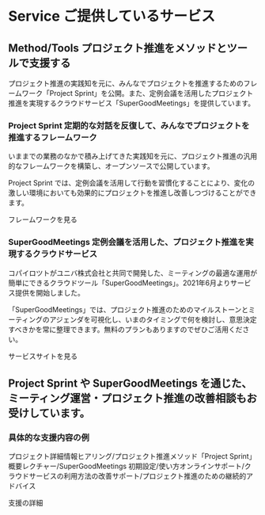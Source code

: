 # Service ご提供しているサービス

## Method/Tools プロジェクト推進をメソッドとツールで支援する
プロジェクト推進の実践知を元に、みんなでプロジェクトを推進するためのフレームワーク「Project Sprint」を公開。また、定例会議を活用したプロジェクト推進を実現するクラウドサービス「SuperGoodMeetings」を提供しています。

### Project Sprint 定期的な対話を反復して、みんなでプロジェクトを推進するフレームワーク
いままでの業務のなかで積み上げてきた実践知を元に、プロジェクト推進の汎用的なフレームワークを構築し、オープンソースで公開しています。

Project Sprint では、定例会議を活用して行動を習慣化することにより、変化の激しい環境においても効果的にプロジェクトを推進し改善しつづけることができます。

フレームワークを見る

### SuperGoodMeetings 定例会議を活用した、プロジェクト推進を実現するクラウドサービス
コパイロツトがユニバ株式会社と共同で開発した、ミーティングの最適な運用が簡単にできるクラウドツール「SuperGoodMeetings」。2021年6月よりサービス提供を開始しました。

「SuperGoodMeetings」では、プロジェクト推進のためのマイルストーンとミーティングのアジェンダを可視化し、いまのタイミングで何を検討し、意思決定すべきかを常に整理できます。無料のプランもありますのでぜひご活用ください。

サービスサイトを見る

## Project Sprint や SuperGoodMeetings を通じた、ミーティング運営・プロジェクト推進の改善相談もお受けしています。
### 具体的な支援内容の例
プロジェクト詳細情報ヒアリング/プロジェクト推進メソッド「Project Sprint」概要レクチャー/SuperGoodMeetings 初期設定/使い方オンラインサポート/クラウドサービスの利用方法の改善サポート/プロジェクト推進のための継続的アドバイス

支援の詳細
